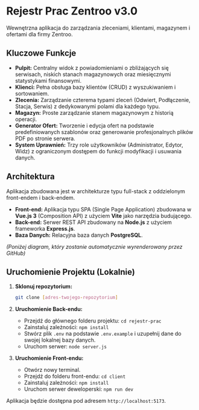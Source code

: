 # Rejestr Prac Zentroo v3.0

Wewnętrzna aplikacja do zarządzania zleceniami, klientami, magazynem i ofertami dla firmy Zentroo.

## Kluczowe Funkcje

- **Pulpit:** Centralny widok z powiadomieniami o zbliżających się serwisach, niskich stanach magazynowych oraz miesięcznymi statystykami finansowymi.
- **Klienci:** Pełna obsługa bazy klientów (CRUD) z wyszukiwaniem i sortowaniem.
- **Zlecenia:** Zarządzanie czterema typami zleceń (Odwiert, Podłączenie, Stacja, Serwis) z dedykowanymi polami dla każdego typu.
- **Magazyn:** Proste zarządzanie stanem magazynowym z historią operacji.
- **Generator Ofert:** Tworzenie i edycja ofert na podstawie predefiniowanych szablonów oraz generowanie profesjonalnych plików PDF po stronie serwera.
- **System Uprawnień:** Trzy role użytkowników (Administrator, Edytor, Widz) z ograniczonym dostępem do funkcji modyfikacji i usuwania danych.

## Architektura

Aplikacja zbudowana jest w architekturze typu full-stack z oddzielonym front-endem i back-endem.

- **Front-end:** Aplikacja typu SPA (Single Page Application) zbudowana w **Vue.js 3** (Composition API) z użyciem **Vite** jako narzędzia budującego.
- **Back-end:** Serwer REST API zbudowany na **Node.js** z użyciem frameworka **Express.js**.
- **Baza Danych:** Relacyjna baza danych **PostgreSQL**.

_(Poniżej diagram, który zostanie automatycznie wyrenderowany przez GitHub)_

## Uruchomienie Projektu (Lokalnie)

1.  **Sklonuj repozytorium:**

    ```bash
    git clone [adres-twojego-repozytorium]
    ```

2.  **Uruchomienie Back-endu:**
    - Przejdź do głównego folderu projektu: `cd rejestr-prac`
    - Zainstaluj zależności: `npm install`
    - Stwórz plik `.env` na podstawie `.env.example` i uzupełnij dane do swojej lokalnej bazy danych.
    - Uruchom serwer: `node server.js`

3.  **Uruchomienie Front-endu:**
    - Otwórz nowy terminal.
    - Przejdź do folderu front-endu: `cd client`
    - Zainstaluj zależności: `npm install`
    - Uruchom serwer deweloperski: `npm run dev`

Aplikacja będzie dostępna pod adresem `http://localhost:5173`.
